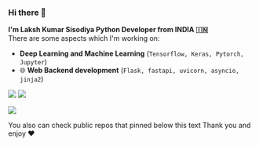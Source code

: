 ### Hi there 👋

**I'm Laksh Kumar Sisodiya Python Developer from INDIA 🇮🇳**<br>
There are some aspects which I'm working on:

* **Deep Learning and Machine Learning** (`Tensorflow, Keras, Pytorch, Jupyter`)
* 🌐 **Web Backend development** (`Flask, fastapi, uvicorn, asyncio, jinja2`)

![](https://github-readme-stats.vercel.app/api?username=thefcraft&hide=contribs&count_private=true&show_icons=true&theme=gruvbox&hide_border=true&include_all_commits=true&hide_title=true&bg_color=45,17b2e3,1363b6&text_color=ffffff&icon_color=ffffff)
![](https://github-readme-stats.vercel.app/api/top-langs/?username=thefcraft&layout=compact&theme=gruvbox&hide_border=truehide_title=true&bg_color=45,17b2e3,1363b6&text_color=ffffff&icon_color=ffffff&title_color=ffffff&font_size=20)

![](https://komarev.com/ghpvc/?username=thefcraft)

You also can check public repos that pinned below this text
Thank you and enjoy ❤️
<!--
**thefcraft/ThefCraft** is a ✨ _special_ ✨ repository because its `README.md` (this file) appears on your GitHub profile.

Here are some ideas to get you started:

- 🔭 I’m currently working on ...
- 🌱 I’m currently learning ...
- 👯 I’m looking to collaborate on ...
- 🤔 I’m looking for help with ...
- 💬 Ask me about ...
- 📫 How to reach me: ...
- 😄 Pronouns: ...
- ⚡ Fun fact: ...
-->
